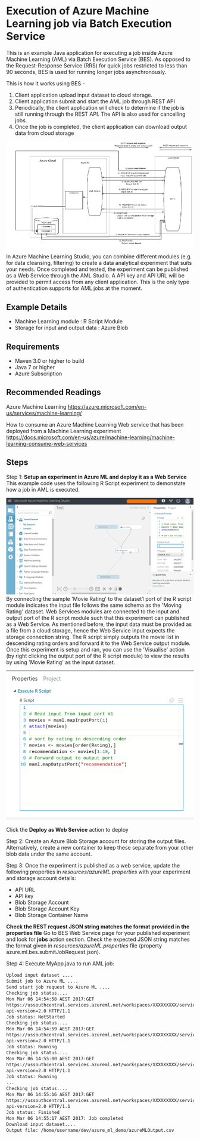 
Execution of Azure Machine Learning job via Batch Execution Service
====================================================
This is an example Java application for executing a job inside Azure Machine Learning (AML) via Batch Execution Service (BES).  As opposed to the Request-Response Service (RRS) for quick jobs restricted to less than 90 seconds, BES is used for running longer jobs asynchronously.  

This is how it works using BES - 
1) Client application upload input dataset to cloud storage.
2) Client application submit and start the AML job through REST API 
3) Periodically, the client application will check to determine if the job is still running through the REST API.  The API is also used for cancelling jobs.
3)  Once the job is completed, the client application can download output data from cloud storage

![AML BES ](assets/AzureMLBES.png?raw=true)

In Azure Machine Learning Studio, you can combine different modules (e.g. for data cleansing, filtering) to create a data analytical experiment that suits your needs.  Once completed and tested, the experiment can be published as a Web Service through the AML Studio.  A API key and API URL will be provided to permit access from any client application.  This is the only type of authentication supports for AML jobs at the moment.

Example Details
---------------
- Machine Learning module : R Script Module
- Storage for input and output data : Azure Blob

Requirements
------------------
- Maven 3.0 or higher to build
- Java 7 or higher
- Azure Subscription

Recommended Readings
-----------------
Azure Machine Learning
https://azure.microsoft.com/en-us/services/machine-learning/

How to consume an Azure Machine Learning Web service that has been deployed from a Machine Learning experiment
https://docs.microsoft.com/en-us/azure/machine-learning/machine-learning-consume-web-services


Steps
--------
Step 1:  **Setup an experiment in Azure ML and deploy it as a Web Service**
This example code uses the following R Script experiment to demonstate how a job in AML is executed.

![R Script experiment](assets/Azure_ML_Experiment.png?raw=true)
By connecting the sample 'Movie Rating' to the dataset1 port of the R script module indicates the input file follows the same schema as the 'Moving Rating' dataset.  Web Services modules are connected to the input and output port of the R script module such that this experiment can published as a Web Service.  As mentioned before, the input data must be provided as a file from a cloud storage, hence the Web Service input expects the storage connection string.  The R script simply outputs the movie list in descending rating orders and forward it to the Web Service output module.  Once this experiment is setup and ran, you can use the 'Visualise' action (by right clicking the output port of the R script module) to view the results by using 'Movie Rating' as the input dataset.

![R Script ](assets/R_Script.png?raw=true)

Click the **Deploy as Web Service** action to deploy

Step 2: Create an Azure Blob Storage account for storing the output files.  Alternatively, create a new container to keep these separate from your other blob data under the same account.

Step 3: Once the experiment is published as a web service, update the following properties in *resources/azureML.properties* with your experiment and storage account details:
 - API URL
 - API key
 - Blob Storage Account
 - Blob Storage Account Key
 - Blob Storage Container Name

**Check the REST request JSON string matches the format provided in the properties file**
Go to BES Web Service page for your published experiment and look for **jobs** action section.  Check the expected JSON string matches the format given in *resources/azureML.properties* file (property azure.ml.bes.submitJobRequest.json).

Step 4:  Execute MyApp.java to run AML job:
```
Upload input dataset ....
Submit job to Azure ML ....
Send start job request to Azure ML ....
Checking job status....
Mon Mar 06 14:54:58 AEST 2017:GET https://ussouthcentral.services.azureml.net/workspaces/XXXXXXXXX/services/XXXXXXX/jobs/XXXXXXX?api-version=2.0 HTTP/1.1
Job status: NotStarted
Checking job status....
Mon Mar 06 14:54:59 AEST 2017:GET https://ussouthcentral.services.azureml.net/workspaces/XXXXXXXXX/services/XXXXXXX/jobs/XXXXXXX?api-version=2.0 HTTP/1.1
Job status: Running
Checking job status....
Mon Mar 06 14:55:00 AEST 2017:GET https://ussouthcentral.services.azureml.net/workspaces/XXXXXXXXX/services/XXXXXXX/jobs/XXXXXXX?api-version=2.0 HTTP/1.1
Job status: Running
...
Checking job status....
Mon Mar 06 14:55:16 AEST 2017:GET https://ussouthcentral.services.azureml.net/workspaces/XXXXXXXXX/services/XXXXXXX/jobs/XXXXXXX?api-version=2.0 HTTP/1.1
Job status: Finished
Mon Mar 06 14:55:17 AEST 2017: Job completed
Download input dataset....
Output file: /home/username/dev/azure_ml_demo/azureMLOutput.csv
```
